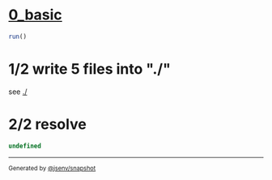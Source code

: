 # [0_basic](../../jsenv_scripts.test.mjs#L66)

```js
run()
```

# 1/2 write 5 files into "./"

see [./](./)

# 2/2 resolve

```js
undefined
```

---

<sub>
  Generated by <a href="https://github.com/jsenv/core/tree/main/packages/independent/snapshot">@jsenv/snapshot</a>
</sub>
